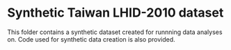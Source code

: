# Synthetic Taiwan LHID-2010 dataset
This folder contains a synthetic dataset created for runnning data analyses on. Code used for synthetic data creation is also provided.
